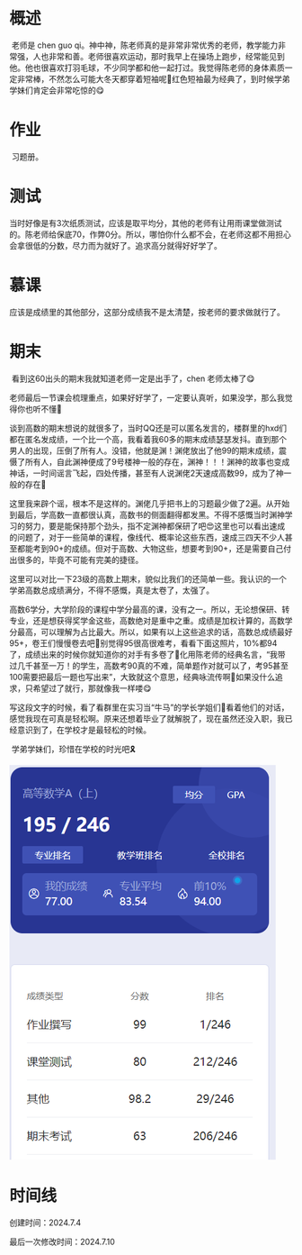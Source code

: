 # 概述

​	老师是 chen guo qi。神中神，陈老师真的是非常非常优秀的老师，教学能力非常强，人也非常和善。老师很喜欢运动，那时我早上在操场上跑步，经常能见到他。他也很喜欢打羽毛球，不少同学都和他一起打过。我觉得陈老师的身体素质一定非常棒，不然怎么可能大冬天都穿着短袖呢🤣红色短袖最为经典了，到时候学弟学妹们肯定会非常吃惊的😋

# 作业

​	习题册。

# 测试

​	当时好像是有3次纸质测试，应该是取平均分，其他的老师有让用雨课堂做测试的。陈老师给保底70，作弊0分。所以，哪怕你什么都不会，在老师这都不用担心会拿很低的分数，尽力而为就好了。追求高分就得好好学了。

# 慕课

​	应该是成绩里的其他部分，这部分成绩我不是太清楚，按老师的要求做就行了。

# 期末

​	看到这60出头的期末我就知道老师一定是出手了，chen 老师太棒了😋

​	老师最后一节课会梳理重点，如果好好学了，一定要认真听，如果没学，那么我觉得你也听不懂🤣

​	谈到高数的期末想说的就很多了，当时QQ还是可以匿名发言的，楼群里的hxd们都在匿名发成绩，一个比一个高，我看着我60多的期末成绩瑟瑟发抖。直到那个男人的出现，压倒了所有人。没错，他就是渊！渊佬放出了他99的期末成绩，震慑了所有人，自此渊神便成了9号楼神一般的存在，渊神！！！渊神的故事也变成神话，一时间谣言飞起，四处传播，甚至有人说渊佬2天速成高数99，成为了神一般的存在🤣

​	这里我来辟个谣，根本不是这样的。渊佬几乎把书上的习题最少做了2遍。从开始到最后，学高数一直都很认真，高数书的侧面翻得都发黑。不得不感慨当时渊神学习的努力，要是能保持那个劲头，指不定渊神都保研了吧😍这里也可以看出速成的问题了，对于一些简单的课程，像线代、概率论这些东西，速成三四天不少人甚至都能考到90+的成绩。但对于高数、大物这些，想要考到90+，还是需要自己付出很多的，毕竟不可能有完美的捷径。

​	这里可以对比一下23级的高数上期末，貌似比我们的还简单一些。我认识的一个学弟高数总成绩满分，不得不感慨，真是太卷了，太强了。

​	高数6学分，大学阶段的课程中学分最高的课，没有之一。所以，无论想保研、转专业，还是想获得奖学金这些，高数绝对是重中之重。成绩是加权计算的，高数学分最高，可以理解为占比最大。所以，如果有以上这些追求的话，高数总成绩最好95+，卷王们慢慢卷去吧🤣别觉得95很高很难考，看看下面这照片，10%都94了，成绩出来的时候你就知道你的对手有多卷了🤣化用陈老师的经典名言，“我带过几千甚至一万！的学生，高数考90真的不难，简单题作对就可以了，考95甚至100需要把最后一题也写出来”，大致就这个意思，经典咏流传啊🤣如果没什么追求，只希望过了就行，那就像我一样喽😋

​	写这段文字的时候，看了看群里在实习当“牛马”的学长学姐们🤣看着他们的对话，感觉我现在可真是轻松啊。原来还想着毕业了就解脱了，现在虽然还没入职，我已经意识到了，在学校才是最轻松的时候。

​	学弟学妹们，珍惜在学校的时光吧🎗️

![image-20240704171835281](高数A上-assets/image-20240704171835281.png)

# 时间线

创建时间：2024.7.4

最后一次修改时间：2024.7.10
